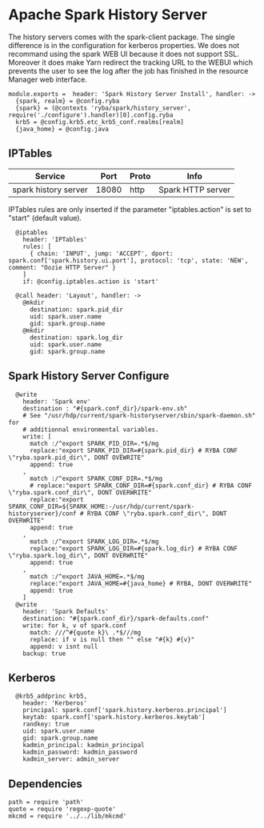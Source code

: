 # Apache Spark History Server

The history servers comes with the spark-client package. The single difference is in the configuration
for  kerberos properties.
We does not recommand using the spark WEB UI because it does not support SSL. Moreover it does make Yarn
redirect the tracking URL to the WEBUI which prevents the user to see the log after the job has finished
in the resource Manager web interface.

    module.exports =  header: 'Spark History Server Install', handler: ->
      {spark, realm} = @config.ryba
      {spark} = (@contexts 'ryba/spark/history_server', require('./configure').handler)[0].config.ryba
      krb5 = @config.krb5.etc_krb5_conf.realms[realm]
      {java_home} = @config.java
          
          
## IPTables

| Service              | Port  | Proto | Info              |
|----------------------|-------|-------|-------------------|
| spark history server | 18080 | http  | Spark HTTP server |

IPTables rules are only inserted if the parameter "iptables.action" is set to
"start" (default value).

      @iptables
        header: 'IPTables'
        rules: [
          { chain: 'INPUT', jump: 'ACCEPT', dport: spark.conf['spark.history.ui.port'], protocol: 'tcp', state: 'NEW', comment: "Oozie HTTP Server" }
        ]
        if: @config.iptables.action is 'start'

      @call header: 'Layout', handler: ->
        @mkdir
          destination: spark.pid_dir
          uid: spark.user.name
          gid: spark.group.name
        @mkdir
          destination: spark.log_dir
          uid: spark.user.name
          gid: spark.group.name

## Spark History Server Configure

      @write
        header: 'Spark env'
        destination : "#{spark.conf_dir}/spark-env.sh"
        # See "/usr/hdp/current/spark-historyserver/sbin/spark-daemon.sh" for
        # additionnal environmental variables.
        write: [
          match :/^export SPARK_PID_DIR=.*$/mg
          replace:"export SPARK_PID_DIR=#{spark.pid_dir} # RYBA CONF \"ryba.spark.pid_dir\", DONT OVEWRITE"
          append: true
        ,
          match :/^export SPARK_CONF_DIR=.*$/mg
          # replace:"export SPARK_CONF_DIR=#{spark.conf_dir} # RYBA CONF \"ryba.spark.conf_dir\", DONT OVERWRITE"
          replace:"export SPARK_CONF_DIR=${SPARK_HOME:-/usr/hdp/current/spark-historyserver}/conf # RYBA CONF \"ryba.spark.conf_dir\", DONT OVERWRITE"
          append: true
        ,
          match :/^export SPARK_LOG_DIR=.*$/mg
          replace:"export SPARK_LOG_DIR=#{spark.log_dir} # RYBA CONF \"ryba.spark.log_dir\", DONT OVERWRITE"
          append: true
        ,
          match :/^export JAVA_HOME=.*$/mg
          replace:"export JAVA_HOME=#{java_home} # RYBA, DONT OVERWRITE"
          append: true
        ]
      @write
        header: 'Spark Defaults'
        destination: "#{spark.conf_dir}/spark-defaults.conf"
        write: for k, v of spark.conf
          match: ///^#{quote k}\ .*$///mg
          replace: if v is null then "" else "#{k} #{v}"
          append: v isnt null
        backup: true

## Kerberos
      
      @krb5_addprinc krb5,
        header: 'Kerberos'
        principal: spark.conf['spark.history.kerberos.principal']
        keytab: spark.conf['spark.history.kerberos.keytab']
        randkey: true
        uid: spark.user.name
        gid: spark.group.name
        kadmin_principal: kadmin_principal
        kadmin_password: kadmin_password
        kadmin_server: admin_server

## Dependencies

    path = require 'path'
    quote = require 'regexp-quote'
    mkcmd = require '../../lib/mkcmd'
